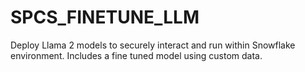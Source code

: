 # SPCS_FINETUNE_LLM
Deploy Llama 2 models to securely interact and run within Snowflake environment. Includes a fine tuned model using custom data.
